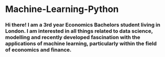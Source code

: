 # Machine-Learning-Python

### Hi there! I am a 3rd year Economics Bachelors student living in London. I am interested in all things related to data science, modelling and recently developed fascination with the applications of machine learning, particularly within the field of economics and finance.